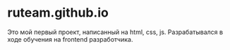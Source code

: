 # ruteam.github.io
Это мой первый проект, написанный на html, css, js.
Разрабатывался в ходе обучения на frontend разработчика.
